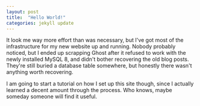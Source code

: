 ```yaml
---
layout: post
title:  "Hello World!"
categories: jekyll update
---
```


It look me way more effort than was necessary, but I've got most of the
infrastructure for my new website up and running. Nobody probably noticed,
but I ended up scrapping Ghost after it refused to work with the newly
installed MySQL 8, and didn't bother recovering the old blog posts.
They're still buried a database table somewhere, but honestly there wasn't
anything worth recovering.

I am going to start a tutorial on how I set up this site though, since
I actually learned a decent amount through the process. Who knows, maybe
someday someone will find it useful.
